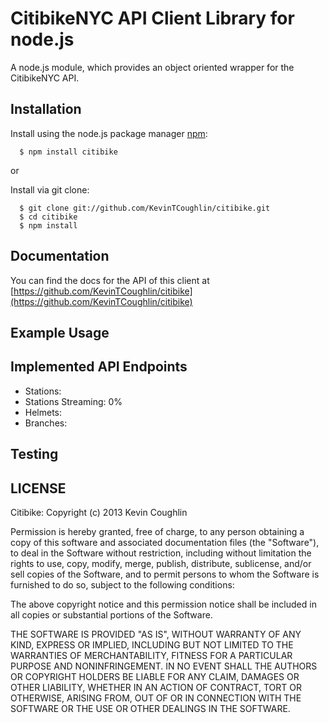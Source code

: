 # CitibikeNYC API Client Library for node.js

A node.js module, which provides an object oriented wrapper for the CitibikeNYC API.

## Installation

  Install using the node.js package manager [npm](http://npmjs.org/):

      $ npm install citibike

or

  Install via git clone:

      $ git clone git://github.com/KevinTCoughlin/citibike.git
      $ cd citibike
      $ npm install

## Documentation

You can find the docs for the API of this client at [https://github.com/KevinTCoughlin/citibike](https://github.com/KevinTCoughlin/citibike)

## Example Usage

## Implemented API Endpoints

* Stations:
* Stations Streaming: 0%
* Helmets:
* Branches:

## Testing

## LICENSE

Citibike: Copyright (c) 2013 Kevin Coughlin

Permission is hereby granted, free of charge, to any person obtaining
a copy of this software and associated documentation files (the
"Software"), to deal in the Software without restriction, including
without limitation the rights to use, copy, modify, merge, publish,
distribute, sublicense, and/or sell copies of the Software, and to
permit persons to whom the Software is furnished to do so, subject to
the following conditions:

The above copyright notice and this permission notice shall be
included in all copies or substantial portions of the Software.

THE SOFTWARE IS PROVIDED "AS IS", WITHOUT WARRANTY OF ANY KIND,
EXPRESS OR IMPLIED, INCLUDING BUT NOT LIMITED TO THE WARRANTIES OF
MERCHANTABILITY, FITNESS FOR A PARTICULAR PURPOSE AND
NONINFRINGEMENT. IN NO EVENT SHALL THE AUTHORS OR COPYRIGHT HOLDERS BE
LIABLE FOR ANY CLAIM, DAMAGES OR OTHER LIABILITY, WHETHER IN AN ACTION
OF CONTRACT, TORT OR OTHERWISE, ARISING FROM, OUT OF OR IN CONNECTION
WITH THE SOFTWARE OR THE USE OR OTHER DEALINGS IN THE SOFTWARE.